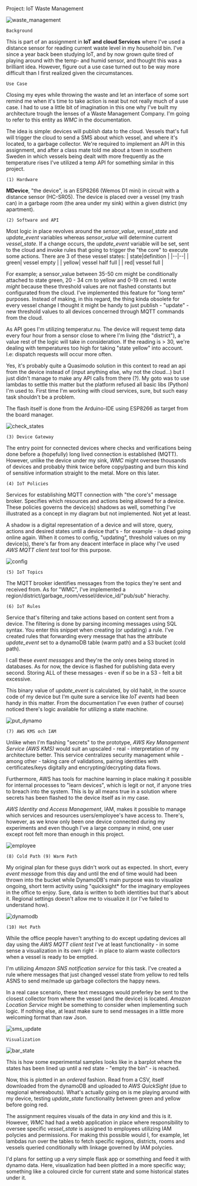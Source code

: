 Project: IoT Waste Management

![waste_management](https://user-images.githubusercontent.com/78800629/207486314-2bf965a8-c95c-44e7-95de-c38345326658.png)

	Background

This is part of an assignment in **IoT and cloud Services** where I've used a distance sensor for reading current waste level in my household bin. I've since a year back been studying IoT, and by now grown quite tired of playing around with the temp- and humid sensor, and thought this was a brilliant idea. However, figure out a use case turned out to be way more difficult than I first realized given the circumstances.

	Use Case

Closing my eyes while throwing the waste and let an interface of some sort remind me when it's time to take action is neat but not really much of a use case. I had to use a little bit of imagination in this one why I've built my architecture trough the lenses of a Waste Management Company. I'm going to refer to this entity as *WMC* in the documentation.

The idea is simple: devices will publish data to the cloud. Vessels that's full will trigger the cloud to send a SMS about which vessel, and where it's located, to a garbage collector. We're required to implement an API in this assignment, and after a class mate told me about a town in southern Sweden in which vessels being dealt with more frequently as the temperature rises I've utilized a temp API for something similar in this project. 

	(1) Hardware

**MDevice**, "the device", is an ESP8266 (Wemos D1 mini) in circuit with a distance sensor (HC-SR05). The device is placed over a vessel (my trash can) in a garbage room (the area under my sink) within a given district (my apartment).

	(2) Software and API

Most logic in place revolves around the *sensor_value*, *vessel_state* and *update_event* variables whereas *sensor_value* will determine current *vessel_state*. If a change occurs, the *update_event* variable will be set, sent to the cloud and invoke rules that going to trigger the "the core" to execute some actions. There are 3 of these vessel states:
|  state|definition  |
|--|--|
|  green| vessel empty  |
|  yellow| vessel half full  |
|  red| vessel full  |

For example; a sensor_value between 35-50 cm might be conditionally attached to state green, 20 - 34 cm to yellow and 0-19 cm red. I wrote *might* because these threshold values are not flashed constants but configurated from the cloud. I've implemented this feature for "long term" purposes. Instead of making, in this regard, the thing kinda obsolete for every vessel change I thought it might be handy to just publish - "update" - new threshold values to all devices concerned through MQTT commands from the cloud.
    
As API goes I'm utilizing temperatur.nu. The device will request temp data every four hour from a sensor close to where I'm living (the "district"), a value rest of the logic will take in consideration. If the reading is > 30, we're dealing with temperatures too high for taking "state yellow" into account. I.e: dispatch requests will occur more often.

Yes, it's probably quite a Quasimodo solution in this context to read an api from the device instead of (input anything else, why not the cloud...) but I just didn't manage to make any API calls from there (?). My goto was to use lambdas to settle this matter but the platform refused all basic libs (Python) I'm used to. First time I'm working with cloud services, sure, but such easy task shouldn't be a problem.

The flash itself is done from the Arduino-IDE using ESP8266 as target from the board manager.

![check_states](https://user-images.githubusercontent.com/78800629/207491443-39f6edac-b5e6-4a5d-8e04-bfe902c1eb0f.png)

	(3) Device Gateway

The entry point for connected devices where checks and verifications being done before a (hopefully) long lived connection is established (MQTT). However, unlike the device under my sink, *WMC* might oversee thousands of devices and probably think twice before copy/pasting and burn this kind of sensitive information straight to the metal. More on this later.

	(4) IoT Policies

Services for establishing MQTT connection with "the core's" message broker. Specifies which resources and actions being allowed for a device. These policies governs the device(s) shadows as well, something I've illustrated as a concept in my diagram but not implemented. Not yet at least.

A shadow is a digital representation of a device and will store, query, actions and desired states until a device that's - for example - is dead going online again. When it comes to config, "updating",  threshold values on my device(s), there's far from any deacent interface in place why I've used *AWS MQTT client test* tool for this purpose.

![config](https://user-images.githubusercontent.com/78800629/207476023-9257b320-d652-45a7-b293-bc4f4c063e0b.png)

    (5) IoT Topics
    
The MQTT brooker identifies messages from the topics they're sent and received from. As for "WMC", I've implemented a region/district/garbage_room/vessel/device_id/"pub/sub" hierachy.

    (6) IoT Rules

Service that's filtering and take actions based on content sent from a device. The filtering is done by parsing incoming messages using SQL syntax. You enter this snippet when creating (or updating) a rule. I've created rules that forwarding every message that has the attribute *update_event* set to a dynamoDB table (warm path) and a S3 bucket (cold path).

I call these *event messages* and they're the only ones being stored in databases. As for now, the device is flashed for publishing data every second. Storing ALL of these messages - even if so be in a S3 - felt a bit excessive.

This binary value of *update_event* is calculated, by old habit, in the source code of my device but I'm quite sure a service like *IoT events* had been handy in this matter. From the documentation I've even (rather of course) noticed there's logic available for utilizing a state machine.

![put_dynamo](https://user-images.githubusercontent.com/78800629/207476242-c268f13d-ad7b-4bfa-9dd0-a8fcf1f43ea7.png)

	(7) AWS KMS och IAM

Unlike when I'm flashing "secrets" to the prototype, *AWS Key Management Service (AWS KMS)* would suit an upscaled - real - interpretation of my architecture better. This service centralizes security management while - among other - taking care of validations, pairing identities with certificates/keys digitally and encrypting/decrypting data flows.

Furthermore, AWS has tools for machine learning in place making it possible for internal processes to "learn devices", which is legit or not, if anyone tries to breach into the system. This is by all means true in a solution where secrets has been flashed to the device itself as in my case.

*AWS Identity and Access Management*, IAM, makes it possible to manage which services and resources users/employee's have access to. There's, however, as we know only been one device connected during my experiments and even though I've a large company in mind, one user except root felt more than enough in this project.

![employee](https://user-images.githubusercontent.com/78800629/207476308-fa8f7191-3c03-43c9-8fcd-c222820bdf50.png)

	(8) Cold Path (9) Warm Path
   
My original plan for these guys didn't work out as expected. In short, every *event message* from this day and until the end of time would had been thrown into the bucket while DynamoDB's main purpose was to visualize ongoing, short term activity using "quicksight* for the imaginary employees in the office to enjoy. Sure, data is written to both identities but that's about it. Regional settings doesn't allow me to visualize it (or I've failed to understand how).

![dynamodb](https://user-images.githubusercontent.com/78800629/207492224-00c3df54-e837-42c6-981b-3d5a1a66fbe9.png)

	(10) Hot Path
    
While the office people haven't anything to do except updating devices all day using the *AWS MQTT client test* I've at least functionality - in some sense a visualization in its own right - in place to alarm waste collectors when a vessel is ready to be emptied.

I'm utilizing *Amazon SNS notification service* for this task. I've created a rule where messages that just changed vessel state from yellow to red tells ASNS to send me/made up garbage collectors the happy news.

In a real case scenario, these text messages would preferley be sent to the closest collector from where the vessel (and the device) is located. *Amazon Location Service* might be something to consider when implementing such logic. If nothing else, at least make sure to send messages in a little more welcoming format than raw Json.

![sms_update](https://user-images.githubusercontent.com/78800629/207476506-ad2a5576-f1ce-43cc-81f7-1f00a32e5f1f.png)

	Visualization

![bar_state](https://user-images.githubusercontent.com/78800629/207805425-442c67f5-9cde-49c0-aa31-fd91a1710fba.png)

This is how some experimental samples looks like in a barplot where the states has been lined up until a red state - "empty the bin" - is reached.

Now, this is plotted in an *ordered* fashion. Read from a CSV, itself downloaded from the dynamoDB and uploaded to *AWS QuickSight* (due to reagional whereabouts). What's actually going on is me playing around with my device, testing *update_state* functionality between green and yellow before going red.

The assignment requires visuals of the data in *any* kind and this is it. However, *WMC* had had a webb application in place where responsibility to oversee specific *vessel_state* is assigned to employees utilizing IAM polycies and permissions. For making this possible would I, for example, let lambdas run over the tables to fetch specific regions, districts, rooms and vessels queried conditionally with linkage governed by IAM polycies.

I'd plans for setting up a *very* simple flask app or something and feed it with dynamo data. Here, visualization had been plotted in a more specific way; something like a coloured circle for current state and some historical states under it.
